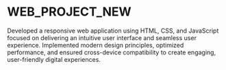 # WEB_PROJECT_NEW
Developed a responsive web application using HTML, CSS, and JavaScript focused on delivering an intuitive user interface and seamless user experience. Implemented modern design principles, optimized performance, and ensured cross-device compatibility to create engaging, user-friendly digital experiences.
